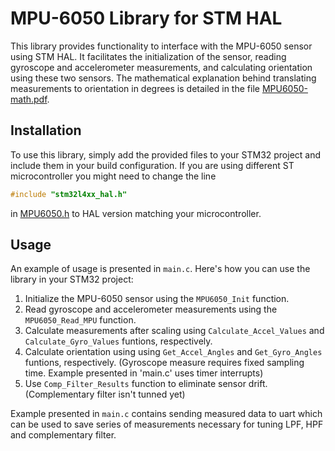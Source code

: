 # MPU-6050 Library for STM HAL

This library provides functionality to interface with the MPU-6050 sensor using STM HAL. It facilitates the initialization of the sensor, reading gyroscope and accelerometer measurements, and calculating orientation using these two sensors. The mathematical explanation behind translating measurements to orientation in degrees is detailed in the file [MPU6050-math.pdf](/Documents/MPU6050-math.pdf).

## Installation

To use this library, simply add the provided files to your STM32 project and include them in your build configuration. If you are using different ST microcontroller you might need to change the line 
``` c
#include "stm32l4xx_hal.h"
```
in [MPU6050.h](/home/fryderyk/MPU6050/mpu6050/MPU6050/Core/Inc/MPU6050.h)  to HAL version matching your microcontroller.


## Usage

An example of usage is presented in `main.c`. Here's how you can use the library in your STM32 project:

1. Initialize the MPU-6050 sensor using the `MPU6050_Init` function.
2. Read gyroscope and accelerometer measurements using the `MPU6050_Read_MPU` function.
3. Calculate measurements after scaling using `Calculate_Accel_Values` and `Calculate_Gyro_Values` funtions, respectively.
4. Calculate orientation using using `Get_Accel_Angles` and `Get_Gyro_Angles` funtions, respectively. (Gyroscope measure requires fixed sampling time. Example presented in 'main.c' uses timer interrupts)
5. Use `Comp_Filter_Results` function to eliminate sensor drift. (Complementary filter isn't tunned yet)

Example presented in `main.c` contains sending measured data to uart which can be used to save series of measurements necessary for tuning LPF, HPF and complementary filter.
	

